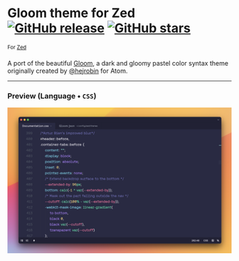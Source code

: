 # Gloom theme for Zed &nbsp; [![GitHub release](https://img.shields.io/github/tag/intemperie/gloom-zed.svg)](https://github.com/intemperie/gloom-zed/releases) [![GitHub stars](https://img.shields.io/github/stars/intemperie/gloom-zed.svg?style=social&label=Star)](https://github.com/intemperie/gloom-zed/stargazers)
<sup>For [Zed](https://zed.dev/)</sup>

A port of the beautiful [Gloom](https://github.com/hejrobin/gloom), a dark and gloomy pastel color syntax theme originally created by [@hejrobin](https://github.com/hejrobin) for Atom.

---

### Preview (Language &bull; `CSS`)
![Preview (Language: CSS)](https://raw.githubusercontent.com/intemperie/gloom-zed/master/gloom-preview@2x.png)
